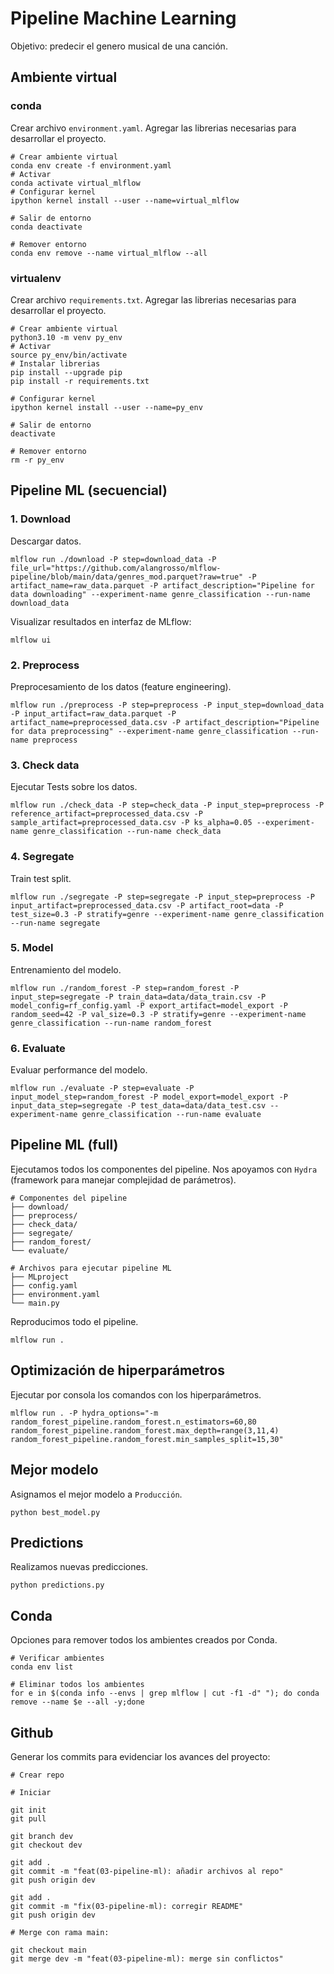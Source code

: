 # **Pipeline Machine Learning**

Objetivo: predecir el genero musical de una canción.

## **Ambiente virtual**

### conda

Crear archivo `environment.yaml`. Agregar las librerias necesarias para desarrollar el proyecto.

```ssh
# Crear ambiente virtual
conda env create -f environment.yaml
# Activar
conda activate virtual_mlflow
# Configurar kernel
ipython kernel install --user --name=virtual_mlflow

# Salir de entorno
conda deactivate

# Remover entorno
conda env remove --name virtual_mlflow --all
```
### virtualenv

Crear archivo `requirements.txt`. Agregar las librerias necesarias para desarrollar el proyecto.

```ssh
# Crear ambiente virtual
python3.10 -m venv py_env
# Activar
source py_env/bin/activate
# Instalar librerias 
pip install --upgrade pip
pip install -r requirements.txt

# Configurar kernel
ipython kernel install --user --name=py_env

# Salir de entorno
deactivate

# Remover entorno
rm -r py_env
```

## **Pipeline ML (secuencial)**

### 1. Download

Descargar datos.

```ssh
mlflow run ./download -P step=download_data -P file_url="https://github.com/alangrosso/mlflow-pipeline/blob/main/data/genres_mod.parquet?raw=true" -P artifact_name=raw_data.parquet -P artifact_description="Pipeline for data downloading" --experiment-name genre_classification --run-name download_data
```

Visualizar resultados en interfaz de MLflow:

```ssh
mlflow ui
```

### 2. Preprocess

Preprocesamiento de los datos (feature engineering).

```ssh
mlflow run ./preprocess -P step=preprocess -P input_step=download_data -P input_artifact=raw_data.parquet -P artifact_name=preprocessed_data.csv -P artifact_description="Pipeline for data preprocessing" --experiment-name genre_classification --run-name preprocess
```

### 3. Check data

Ejecutar Tests sobre los datos.

```ssh
mlflow run ./check_data -P step=check_data -P input_step=preprocess -P reference_artifact=preprocessed_data.csv -P sample_artifact=preprocessed_data.csv -P ks_alpha=0.05 --experiment-name genre_classification --run-name check_data
```

### 4. Segregate

Train test split.

```ssh
mlflow run ./segregate -P step=segregate -P input_step=preprocess -P input_artifact=preprocessed_data.csv -P artifact_root=data -P test_size=0.3 -P stratify=genre --experiment-name genre_classification --run-name segregate
```

### 5. Model

Entrenamiento del modelo.

```ssh
mlflow run ./random_forest -P step=random_forest -P input_step=segregate -P train_data=data/data_train.csv -P model_config=rf_config.yaml -P export_artifact=model_export -P random_seed=42 -P val_size=0.3 -P stratify=genre --experiment-name genre_classification --run-name random_forest
```

### 6. Evaluate

Evaluar performance del modelo.

```ssh
mlflow run ./evaluate -P step=evaluate -P input_model_step=random_forest -P model_export=model_export -P input_data_step=segregate -P test_data=data/data_test.csv --experiment-name genre_classification --run-name evaluate
```

## **Pipeline ML (full)**

Ejecutamos todos los componentes del pipeline. Nos apoyamos con `Hydra` (framework para manejar complejidad de parámetros).

```ssh
# Componentes del pipeline
├── download/
├── preprocess/
├── check_data/
├── segregate/
├── random_forest/
└── evaluate/

# Archivos para ejecutar pipeline ML
├── MLproject
├── config.yaml
├── environment.yaml
└── main.py
```

Reproducimos todo el pipeline.

```ssh
mlflow run .
```

## **Optimización de hiperparámetros**

Ejecutar por consola los comandos con los hiperparámetros.

```ssh
mlflow run . -P hydra_options="-m random_forest_pipeline.random_forest.n_estimators=60,80 random_forest_pipeline.random_forest.max_depth=range(3,11,4) random_forest_pipeline.random_forest.min_samples_split=15,30"
```

## **Mejor modelo**

Asignamos el mejor modelo a `Producción`.

```ssh
python best_model.py 
```

## **Predictions**

Realizamos nuevas predicciones.

```ssh
python predictions.py
```

## **Conda**

Opciones para remover todos los ambientes creados por Conda.

```ssh
# Verificar ambientes
conda env list

# Eliminar todos los ambientes 
for e in $(conda info --envs | grep mlflow | cut -f1 -d" "); do conda remove --name $e --all -y;done
```

## **Github**

Generar los commits para evidenciar los avances del proyecto:

```ssh
# Crear repo

# Iniciar

git init
git pull

git branch dev
git checkout dev

git add .
git commit -m "feat(03-pipeline-ml): añadir archivos al repo"
git push origin dev

git add .
git commit -m "fix(03-pipeline-ml): corregir README"
git push origin dev

# Merge con rama main:

git checkout main
git merge dev -m "feat(03-pipeline-ml): merge sin conflictos"
```
